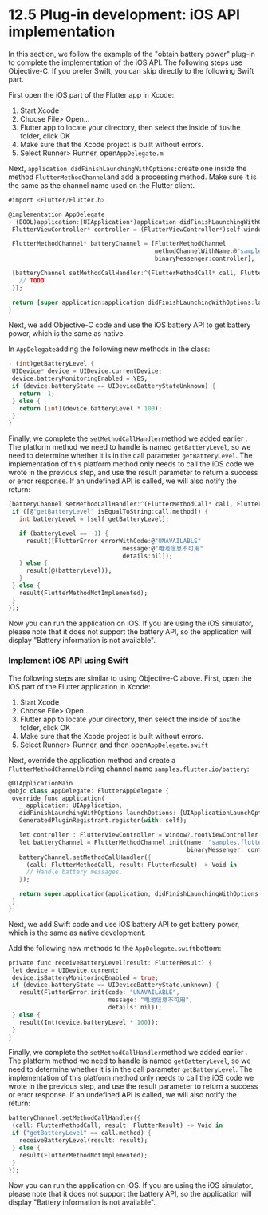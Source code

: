 # 12.5 Plug-in development: iOS API implementation

In this section, we follow the example of the "obtain battery power" plug-in to complete the implementation of the iOS API. The following steps use Objective-C. If you prefer Swift, you can skip directly to the following Swift part.

First open the iOS part of the Flutter app in Xcode:

1.  Start Xcode
2.  Choose File> Open...
3.  Flutter app to locate your directory, then select the inside of `iOS`the folder, click OK
4.  Make sure that the Xcode project is built without errors.
5.  Select Runner> Runner, open`AppDelegate.m`

Next, `application didFinishLaunchingWithOptions:`create one inside the method `FlutterMethodChannel`and add a processing method. Make sure it is the same as the channel name used on the Flutter client.

``` dart 
#import <Flutter/Flutter.h>

@implementation AppDelegate
- (BOOL)application:(UIApplication*)application didFinishLaunchingWithOptions:(NSDictionary*)launchOptions {
 FlutterViewController* controller = (FlutterViewController*)self.window.rootViewController;

 FlutterMethodChannel* batteryChannel = [FlutterMethodChannel
                                         methodChannelWithName:@"samples.flutter.io/battery"
                                         binaryMessenger:controller];

 [batteryChannel setMethodCallHandler:^(FlutterMethodCall* call, FlutterResult result) {
   // TODO
 }];

 return [super application:application didFinishLaunchingWithOptions:launchOptions];
}

```

Next, we add Objective-C code and use the iOS battery API to get battery power, which is the same as native.

In `AppDelegate`adding the following new methods in the class:

``` dart 
- (int)getBatteryLevel {
 UIDevice* device = UIDevice.currentDevice;
 device.batteryMonitoringEnabled = YES;
 if (device.batteryState == UIDeviceBatteryStateUnknown) {
   return -1;
 } else {
   return (int)(device.batteryLevel * 100);
 }
}

```

Finally, we complete the `setMethodCallHandler`method we added earlier . The platform method we need to handle is named `getBatteryLevel`, so we need to determine whether it is in the call parameter `getBatteryLevel`. The implementation of this platform method only needs to call the iOS code we wrote in the previous step, and use the result parameter to return a success or error response. If an undefined API is called, we will also notify the return:

``` dart 
[batteryChannel setMethodCallHandler:^(FlutterMethodCall* call, FlutterResult result) {
 if ([@"getBatteryLevel" isEqualToString:call.method]) {
   int batteryLevel = [self getBatteryLevel];

   if (batteryLevel == -1) {
     result([FlutterError errorWithCode:@"UNAVAILABLE"
                                message:@"电池信息不可用"
                                details:nil]);
   } else {
     result(@(batteryLevel));
   }
 } else {
   result(FlutterMethodNotImplemented);
 }
}];

```

Now you can run the application on iOS. If you are using the iOS simulator, please note that it does not support the battery API, so the application will display "Battery information is not available".

### Implement iOS API using Swift

The following steps are similar to using Objective-C above. First, open the iOS part of the Flutter application in Xcode:

1.  Start Xcode
2.  Choose File> Open...
3.  Flutter app to locate your directory, then select the inside of `ios`the folder, click OK
4.  Make sure that the Xcode project is built without errors.
5.  Select Runner> Runner, and then open`AppDelegate.swift`

Next, override the application method and create a `FlutterMethodChannel`binding channel name `samples.flutter.io/battery`:

``` dart 
@UIApplicationMain
@objc class AppDelegate: FlutterAppDelegate {
 override func application(
   _ application: UIApplication,
   didFinishLaunchingWithOptions launchOptions: [UIApplicationLaunchOptionsKey: Any]?) -> Bool {
   GeneratedPluginRegistrant.register(with: self);

   let controller : FlutterViewController = window?.rootViewController as! FlutterViewController;
   let batteryChannel = FlutterMethodChannel.init(name: "samples.flutter.io/battery",
                                                  binaryMessenger: controller);
   batteryChannel.setMethodCallHandler({
     (call: FlutterMethodCall, result: FlutterResult) -> Void in
     // Handle battery messages.
   });

   return super.application(application, didFinishLaunchingWithOptions: launchOptions);
 }
}

```

Next, we add Swift code and use iOS battery API to get battery power, which is the same as native development.

Add the following new methods to the `AppDelegate.swift`bottom:

``` dart 
private func receiveBatteryLevel(result: FlutterResult) {
 let device = UIDevice.current;
 device.isBatteryMonitoringEnabled = true;
 if (device.batteryState == UIDeviceBatteryState.unknown) {
   result(FlutterError.init(code: "UNAVAILABLE",
                            message: "电池信息不可用",
                            details: nil));
 } else {
   result(Int(device.batteryLevel * 100));
 }
}

```

Finally, we complete the `setMethodCallHandler`method we added earlier . The platform method we need to handle is named `getBatteryLevel`, so we need to determine whether it is in the call parameter `getBatteryLevel`. The implementation of this platform method only needs to call the iOS code we wrote in the previous step, and use the result parameter to return a success or error response. If an undefined API is called, we will also notify the return:

``` dart 
batteryChannel.setMethodCallHandler({
 (call: FlutterMethodCall, result: FlutterResult) -> Void in
 if ("getBatteryLevel" == call.method) {
   receiveBatteryLevel(result: result);
 } else {
   result(FlutterMethodNotImplemented);
 }
});

```

Now you can run the application on iOS. If you are using the iOS simulator, please note that it does not support the battery API, so the application will display "Battery information is not available".